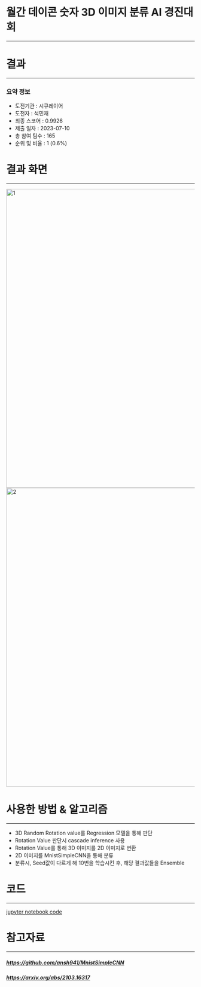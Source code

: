 # 월간 데이콘 숫자 3D 이미지 분류 AI 경진대회
---
# 결과
---
### 요약 정보
* 도전기관 : 시큐레이어
* 도전자 : 석민재
* 최종 스코어 : 0.9926
* 제출 일자 : 2023-07-10
* 총 참여 팀수 : 165
* 순위 및 비율 : 1 (0.6%)

# 결과 화면
---
<img width="800" alt="1" src="https://github.com/Jsonseok/SecuLayer/assets/112038669/c089f900-d844-4e56-95f1-d82ec788277e">
<img width="800" alt="2" src="https://github.com/Jsonseok/SecuLayer/assets/112038669/79179ce4-a2c5-466e-9c92-8b7cd389042b">

# 사용한 방법 & 알고리즘
---
* 3D Random Rotation value를 Regression 모델을 통해 판단
* Rotation Value 판단시 cascade inference 사용
* Rotation Value를 통해 3D 이미지를 2D 이미지로 변환
* 2D 이미지를 MnistSimpleCNN을 통해 분류
* 분류시, Seed값이 다르게 해 10번을 학습시킨 후, 해당 결과값들을 Ensemble

# 코드
---
[jupyter notebook code](main.ipynb)

# 참고자료
---
##### https://github.com/ansh941/MnistSimpleCNN
##### https://arxiv.org/abs/2103.16317
